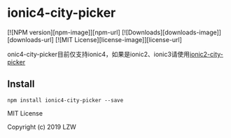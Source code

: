 # ionic4-city-picker

[![NPM version][npm-image]][npm-url] [![Downloads][downloads-image]][downloads-url] [![MIT License][license-image]][license-url]

onic4-city-picker目前仅支持ionic4，如果是ionic2、ionic3请使用[ionic2-city-picker](https://github.com/hsuanxyz/ionic2-city-picker)
## Install
`npm install ionic4-city-picker --save`

MIT License

Copyright (c) 2019 LZW
